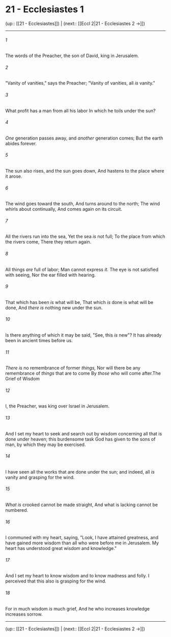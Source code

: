# 21 - Ecclesiastes 1

(up:: [[21 - Ecclesiastes]]) | (next:: [[Eccl 2|21 - Ecclesiastes 2 →]])

***


###### 1 
The words of the Preacher, the son of David, king in Jerusalem. 

###### 2 
"Vanity of vanities," says the Preacher; "Vanity of vanities, all _is_ vanity." 

###### 3 
What profit has a man from all his labor In which he toils under the sun? 

###### 4 
_One_ generation passes away, and _another_ generation comes; But the earth abides forever. 

###### 5 
The sun also rises, and the sun goes down, And hastens to the place where it arose. 

###### 6 
The wind goes toward the south, And turns around to the north; The wind whirls about continually, And comes again on its circuit. 

###### 7 
All the rivers run into the sea, Yet the sea _is_ not full; To the place from which the rivers come, There they return again. 

###### 8 
All things _are_ full of labor; Man cannot express _it._ The eye is not satisfied with seeing, Nor the ear filled with hearing. 

###### 9 
That which has been _is_ what will be, That which _is_ done is what will be done, And _there is_ nothing new under the sun. 

###### 10 
Is there anything of which it may be said, "See, this _is_ new"? It has already been in ancient times before us. 

###### 11 
_There is_ no remembrance of former _things,_ Nor will there be any remembrance of _things_ that are to come By _those_ who will come after.The Grief of Wisdom 

###### 12 
I, the Preacher, was king over Israel in Jerusalem. 

###### 13 
And I set my heart to seek and search out by wisdom concerning all that is done under heaven; this burdensome task God has given to the sons of man, by which they may be exercised. 

###### 14 
I have seen all the works that are done under the sun; and indeed, all _is_ vanity and grasping for the wind. 

###### 15 
_What is_ crooked cannot be made straight, And what is lacking cannot be numbered. 

###### 16 
I communed with my heart, saying, "Look, I have attained greatness, and have gained more wisdom than all who were before me in Jerusalem. My heart has understood great wisdom and knowledge." 

###### 17 
And I set my heart to know wisdom and to know madness and folly. I perceived that this also is grasping for the wind. 

###### 18 
For in much wisdom _is_ much grief, And he who increases knowledge increases sorrow.

***

(up:: [[21 - Ecclesiastes]]) | (next:: [[Eccl 2|21 - Ecclesiastes 2 →]])
